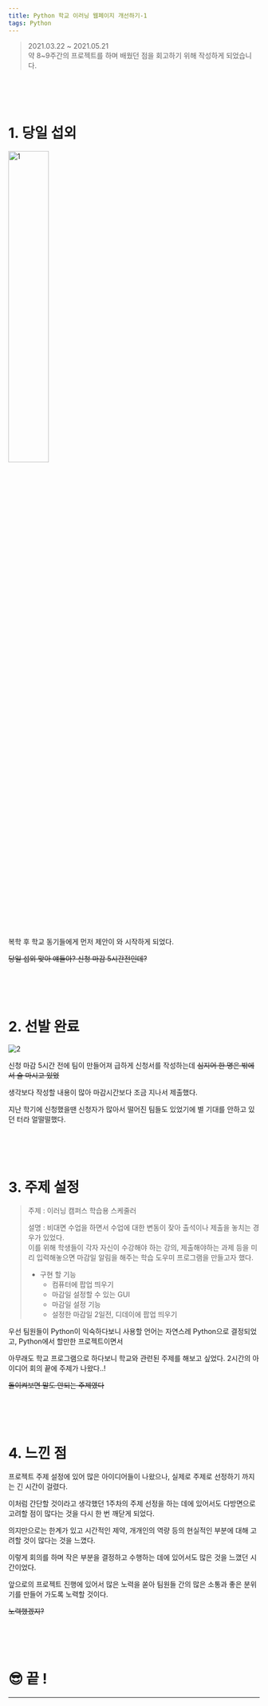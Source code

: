 ```yaml
---
title: Python 학교 이러닝 웹페이지 개선하기-1
tags: Python
---
```

> 2021.03.22 ~ 2021.05.21   
> 약 8~9주간의 프로젝트를 하며 배웠던 점을 회고하기 위해 작성하게 되었습니다.

</br>
</br>
</br>

# 1. 당일 섭외
<p><img src="https://user-images.githubusercontent.com/60254939/125378360-8db03880-e3c9-11eb-868e-736baa84f110.jpg" alt = "1" width = "40%" height = "40%"></p>

복학 후 학교 동기들에게 먼저 제안이 와 시작하게 되었다.

~~당일 섭외 맞아 얘들아? 신청 마감 5시간전인데?~~

</br>
</br>
</br>

# 2. 선발 완료
![2](https://user-images.githubusercontent.com/60254939/125379636-d963e180-e3cb-11eb-9cf3-5c97743e14fb.png)

신청 마감 5시간 전에 팀이 만들어져 급하게 신청서를 작성하는데 ~~심지어 한 명은 밖에서 술 마시고 있었~~

생각보다 작성할 내용이 많아 마감시간보다 조금 지나서 제출했다.

지난 학기에 신청했을땐 신청자가 많아서 떨어진 팀들도 있었기에 별 기대를 안하고 있던 터라 얼떨떨했다.

</br>
</br>
</br>

# 3. 주제 설정
> 주제 : 이러닝 캠퍼스 학습용 스케줄러
> 
> 설명 : 비대면 수업을 하면서 수업에 대한 변동이 잦아 출석이나 제출을 놓치는 경우가 있었다.   
> 이를 위해 학생들이 각자 자신이 수강해야 하는 강의, 제출해야하는 과제 등을 미리 입력해놓으면 마감일 알림을 해주는 학습 도우미 프로그램을 만들고자 했다.
> - 구현 할 기능
>   - 컴퓨터에 팝업 띄우기
>   - 마감일 설정할 수 있는 GUI
>   - 마감일 설정 기능
>   - 설정한 마감일 2일전, 디데이에 팝업 띄우기

우선 팀원들이 Python이 익숙하다보니 사용할 언어는 자연스레 Python으로 결정되었고, Python에서 할만한 프로젝트이면서

아무래도 학교 프로그램으로 하다보니 학교와 관련된 주제를 해보고 싶었다. 2시간의 아이디어 회의 끝에 주제가 나왔다..!

~~돌이켜보면 말도 안되는 주제였다~~
 
</br>
</br>
</br>

# 4. 느낀 점
프로젝트 주제 설정에 있어 많은 아이디어들이 나왔으나, 실제로 주제로 선정하기 까지는 긴 시간이 걸렸다. 

이처럼 간단할 것이라고 생각했던 1주차의 주제 선정을 하는 데에 있어서도 다방면으로 고려할 점이 많다는 것을 다시 한 번 깨닫게 되었다. 

의지만으로는 한계가 있고 시간적인 제약, 개개인의 역량 등의 현실적인 부분에 대해 고려할 것이 많다는 것을 느꼈다. 

이렇게 회의를 하며 작은 부분을 결정하고 수행하는 데에 있어서도 많은 것을 느꼈던 시간이었다. 

앞으로의 프로젝트 진행에 있어서 많은 노력을 쏟아 팀원들 간의 많은 소통과 좋은 분위기를 만들어 가도록 노력할 것이다.

~~노력했겠지?~~

</br>
</br> 
</br>

# 😎 끝 !


<!--more-->

---
